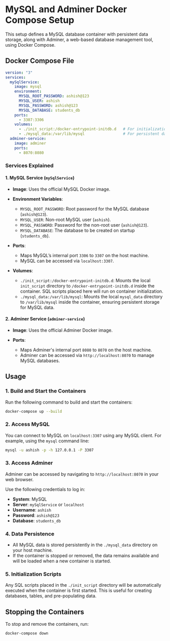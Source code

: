 # MySQL and Adminer Docker Compose Setup

This setup defines a MySQL database container with persistent data storage, along with Adminer, a web-based database management tool, using Docker Compose.


## Docker Compose File

```yaml
version: "3"
services:
  mySqlService:
    image: mysql
    environment:
      MYSQL_ROOT_PASSWORD: ashish@123
      MYSQL_USER: ashish
      MYSQL_PASSWORD: ashish@123
      MYSQL_DATABASE: students_db
    ports:
      - 3307:3306
    volumes:
      - ./init_script:/docker-entrypoint-initdb.d   # For initialization scripts
      - ./mysql_data:/var/lib/mysql                 # For persistent data storage
  adminer-service:
    image: adminer
    ports:
      - 8070:8080
```

### Services Explained

#### 1. MySQL Service (`mySqlService`)

- **Image**: Uses the official MySQL Docker image.

- **Environment Variables**:
    - `MYSQL_ROOT_PASSWORD`: Root password for the MySQL database (`ashish@123`).
    - `MYSQL_USER`: Non-root MySQL user (`ashish`).
    - `MYSQL_PASSWORD`: Password for the non-root user (`ashish@123`).
    - `MYSQL_DATABASE`: The database to be created on startup (`students_db`).

- **Ports**:
    - Maps MySQL’s internal port `3306` to `3307` on the host machine.
    - MySQL can be accessed via `localhost:3307`.

- **Volumes**:
    - `./init_script:/docker-entrypoint-initdb.d`: Mounts the local `init_script` directory to `/docker-entrypoint-initdb.d` inside the container. SQL scripts placed here will run on container initialization.
    - `./mysql_data:/var/lib/mysql`: Mounts the local `mysql_data` directory to `/var/lib/mysql` inside the container, ensuring persistent storage for MySQL data.

#### 2. Adminer Service (`adminer-service`)

- **Image**: Uses the official Adminer Docker image.

- **Ports**:
    - Maps Adminer's internal port `8080` to `8070` on the host machine.
    - Adminer can be accessed via `http://localhost:8070` to manage MySQL databases.

## Usage

### 1. Build and Start the Containers

Run the following command to build and start the containers:

```bash
docker-compose up --build
```

### 2. Access MySQL

You can connect to MySQL on `localhost:3307` using any MySQL client. For example, using the `mysql` command line:

```bash
mysql -u ashish -p -h 127.0.0.1 -P 3307
```

### 3. Access Adminer

Adminer can be accessed by navigating to `http://localhost:8070` in your web browser.

Use the following credentials to log in:
- **System**: MySQL
- **Server**: `mySqlService` or `localhost`
- **Username**: `ashish`
- **Password**: `ashish@123`
- **Database**: `students_db`

### 4. Data Persistence

- All MySQL data is stored persistently in the `./mysql_data` directory on your host machine.
- If the container is stopped or removed, the data remains available and will be loaded when a new container is started.

### 5. Initialization Scripts

Any SQL scripts placed in the `./init_script` directory will be automatically executed when the container is first started. This is useful for creating databases, tables, and pre-populating data.

## Stopping the Containers

To stop and remove the containers, run:

```bash
docker-compose down
```